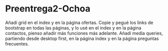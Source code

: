 # Preentrega2-Ochoa
Añadí grid en el index y en la página ofertas.
Copie y pegué los links de bootstrap en todas las páginas, y lo usé en el index y en la página contactos, pienso añadir más funciones más adelante.
Añadí media queries, partiendo desde desktop first, en la página index y en la página preguntas frecuentes.
